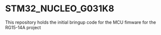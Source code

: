 # STM32_NUCLEO_G031K8
This repository holds the initial bringup code for the MCU fimware for the RG15-14A project
